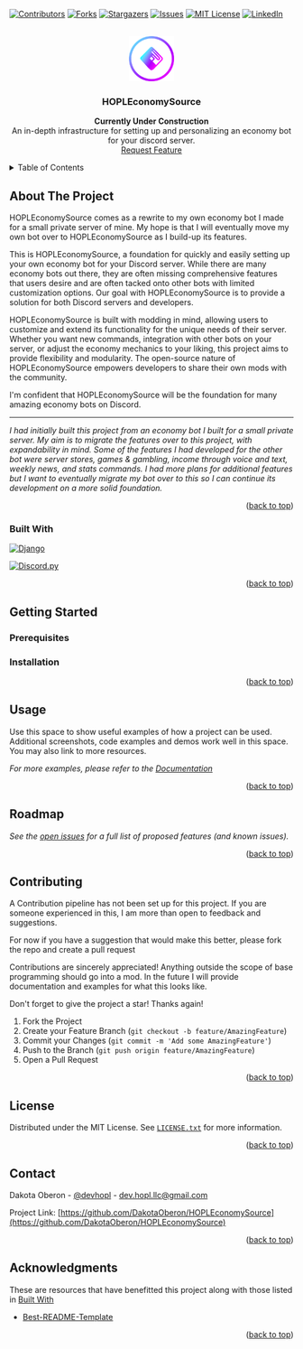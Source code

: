 <a name="readme-top"></a>
[![Contributors][contributors-shield]][contributors-url]
[![Forks][forks-shield]][forks-url]
[![Stargazers][stars-shield]][stars-url]
[![Issues][issues-shield]][issues-url]
[![MIT License][license-shield]][license-url]
[![LinkedIn][linkedin-shield]][linkedin-url]



<!-- PROJECT LOGO -->
<br />
<div align="center">
  <a href="https://github.com/DakotaOberon/HOPLEconomySource">
    <img src="logo.png" alt="Logo" width="80" height="80">
  </a>
  <h3 align="center">HOPLEconomySource</h3>
  <p align="center">
    <strong>Currently Under Construction</strong>
    <br />
    An in-depth infrastructure for setting up and personalizing an economy bot for your discord server.
    <br />
    <a href="https://github.com/DakotaOberon/HOPLEconomySource/issues">Request Feature</a>
  </p>
</div>

<!-- TABLE OF CONTENTS -->
<details>
  <summary>Table of Contents</summary>
  <ol>
    <li>
      <a href="#about-the-project">About The Project</a>
      <ul>
        <li><a href="#built-with">Built With</a></li>
      </ul>
    </li>
    <li>
      <a href="#getting-started">Getting Started</a>
      <ul>
        <li><a href="#prerequisites">Prerequisites</a></li>
        <li><a href="#installation">Installation</a></li>
      </ul>
    </li>
    <li><a href="#usage">Usage</a></li>
    <li><a href="#roadmap">Roadmap</a></li>
    <li><a href="#contributing">Contributing</a></li>
    <li><a href="#license">License</a></li>
    <li><a href="#contact">Contact</a></li>
    <li><a href="#acknowledgments">Acknowledgments</a></li>
  </ol>
</details>



<!-- ABOUT THE PROJECT -->
## About The Project

<!-- [![Product Name Screen Shot][product-screenshot]](https://example.com) -->

HOPLEconomySource comes as a rewrite to my own economy bot I made for a small private server of mine. My hope is that I will eventually move my own bot over to HOPLEconomySource as I build-up its features.

This is HOPLEconomySource, a foundation for quickly and easily setting up your own economy bot for your Discord server. While there are many economy bots out there, they are often missing comprehensive features that users desire and are often tacked onto other bots with limited customization options. Our goal with HOPLEconomySource is to provide a solution for both Discord servers and developers.

HOPLEconomySource is built with modding in mind, allowing users to customize and extend its functionality for the unique needs of their server. Whether you want new commands, integration with other bots on your server, or adjust the economy mechanics to your liking, this project aims to provide flexibility and modularity. The open-source nature of HOPLEconomySource empowers developers to share their own mods with the community.

I'm confident that HOPLEconomySource will be the foundation for many amazing economy bots on Discord.

---
*I had initially built this project from an economy bot I built for a small private server. My aim is to migrate the features over to this project, with expandability in mind. Some of the features I had developed for the other bot were server stores, games & gambling, income through voice and text, weekly news, and stats commands. I had more plans for additional features but I want to eventually migrate my bot over to this so I can continue its development on a more solid foundation.*

<p align="right">(<a href="#readme-top">back to top</a>)</p>

### Built With

[![Django][Django]][Django-url]

[![Discord.py][Discordpy]][Discordpy-url]

<p align="right">(<a href="#readme-top">back to top</a>)</p>



<!-- GETTING STARTED -->
## Getting Started

### Prerequisites

### Installation

<p align="right">(<a href="#readme-top">back to top</a>)</p>



<!-- USAGE EXAMPLES -->
## Usage

Use this space to show useful examples of how a project can be used. Additional screenshots, code examples and demos work well in this space. You may also link to more resources.

_For more examples, please refer to the [Documentation](https://example.com)_

<p align="right">(<a href="#readme-top">back to top</a>)</p>



<!-- ROADMAP -->
## Roadmap

*See the [open issues](https://github.com/DakotaOberon/HOPLEconomySource/issues) for a full list of proposed features (and known issues).*

<p align="right">(<a href="#readme-top">back to top</a>)</p>



<!-- CONTRIBUTING -->
## Contributing

A Contribution pipeline has not been set up for this project. If you are someone experienced in this, I am more than open to feedback and suggestions.

For now if you have a suggestion that would make this better, please fork the repo and create a pull request

Contributions are sincerely appreciated! Anything outside the scope of base programming should go into a mod. In the future I will provide documentation and examples for what this looks like.

Don't forget to give the project a star! Thanks again!

1. Fork the Project
2. Create your Feature Branch (`git checkout -b feature/AmazingFeature`)
3. Commit your Changes (`git commit -m 'Add some AmazingFeature'`)
4. Push to the Branch (`git push origin feature/AmazingFeature`)
5. Open a Pull Request

<p align="right">(<a href="#readme-top">back to top</a>)</p>

<!-- LICENSE -->
## License

Distributed under the MIT License. See [`LICENSE.txt`](https://github.com/DakotaOberon/HOPLEconomySource/blob/main/LICENSE) for more information.

<p align="right">(<a href="#readme-top">back to top</a>)</p>



<!-- CONTACT -->
## Contact

Dakota Oberon - [@devhopl](https://twitter.com/devhopl) - dev.hopl.llc@gmail.com

Project Link: [https://github.com/DakotaOberon/HOPLEconomySource](https://github.com/DakotaOberon/HOPLEconomySource)

<p align="right">(<a href="#readme-top">back to top</a>)</p>



<!-- ACKNOWLEDGMENTS -->
## Acknowledgments

These are resources that have benefitted this project along with those listed in <a href="#built-with">Built With</a>

* [Best-README-Template](https://github.com/othneildrew/Best-README-Template)

<p align="right">(<a href="#readme-top">back to top</a>)</p>



<!-- MARKDOWN LINKS & IMAGES -->
<!-- https://www.markdownguide.org/basic-syntax/#reference-style-links -->
[contributors-shield]: https://img.shields.io/github/contributors/DakotaOberon/HOPLEconomySource.svg?style=for-the-badge&color=00ffff
[contributors-url]: https://github.com/DakotaOberon/HOPLEconomySource/graphs/contributors
[forks-shield]: https://img.shields.io/github/forks/DakotaOberon/HOPLEconomySource.svg?style=for-the-badge&color=00ffff
[forks-url]: https://github.com/DakotaOberon/HOPLEconomySource/network/members
[stars-shield]: https://img.shields.io/github/stars/DakotaOberon/HOPLEconomySource.svg?style=for-the-badge&color=00ffff
[stars-url]: https://github.com/DakotaOberon/HOPLEconomySource/stargazers
[issues-shield]: https://img.shields.io/github/issues/DakotaOberon/HOPLEconomySource.svg?style=for-the-badge&color=00ffff
[issues-url]: https://github.com/DakotaOberon/HOPLEconomySource/issues
[license-shield]: https://img.shields.io/github/license/DakotaOberon/HOPLEconomySource.svg?style=for-the-badge&color=00ffff
[license-url]: https://github.com/DakotaOberon/HOPLEconomySource/blob/master/LICENSE.txt
[linkedin-shield]: https://img.shields.io/badge/-LinkedIn-black.svg?style=for-the-badge&logo=linkedin&colorB=555
[linkedin-url]: https://linkedin.com/in/dakotaoberon
[product-screenshot]: images/screenshot.png
[Django]: https://img.shields.io/badge/Django-092E20?style=for-the-badge&logo=django&logoColor=white
[Django-url]: https://www.djangoproject.com/
[Discordpy]: https://img.shields.io/badge/-Discord.py-5865F2?style=for-the-badge&logo=discord&logoColor=white
[Discordpy-url]: https://discordpy.readthedocs.io/
